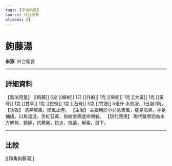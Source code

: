 ```yaml
---
tags: [平熄內風]
source: 外台秘要
aliases: []
---
```


# 鉤藤湯

**來源**: 外台秘要  

---

## 詳細資料
【製法用量】 [[鉤藤]] 5克 [[蟬蛻]] 1只 [[升麻]] 1克 [[柴胡]] 1克 [[大黃]] 1克 [[黃芩]] 1克 [[甘草]] 1克 [[蛇蛻]] 1克 [[石膏]] 5克 [[竹瀝]] 5毫升
水煎服，1日服2劑。
【功效】
清熱解毒，熄風止痙。
【主治】
主要用於小兒急驚風，症見高熱，手足抽搐，口角流涎，舌紅苔黃，指紋紫滯達命關者。
【現代應用】
現代醫學認為本方解熱，鎮靜，抗驚厥，抗炎，抗菌，解毒，瀉下。

---

## 比較
[[羚角鉤藤湯]]
